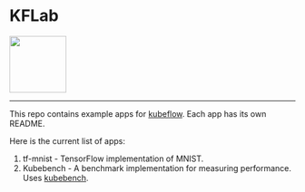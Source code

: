 # KFLab

<img src="https://www.kubeflow.org/images/logo.svg" width="100">

---

This repo contains example apps for [kubeflow]. Each app has its own README.

Here is the current list of apps:
1. tf-mnist - TensorFlow implementation of MNIST.
2. Kubebench - A benchmark implementation for measuring performance. Uses
   [kubebench].

[kubeflow]: https://www.kubeflow.org/
[kubebench]: https://github.com/kubeflow/kubebench
